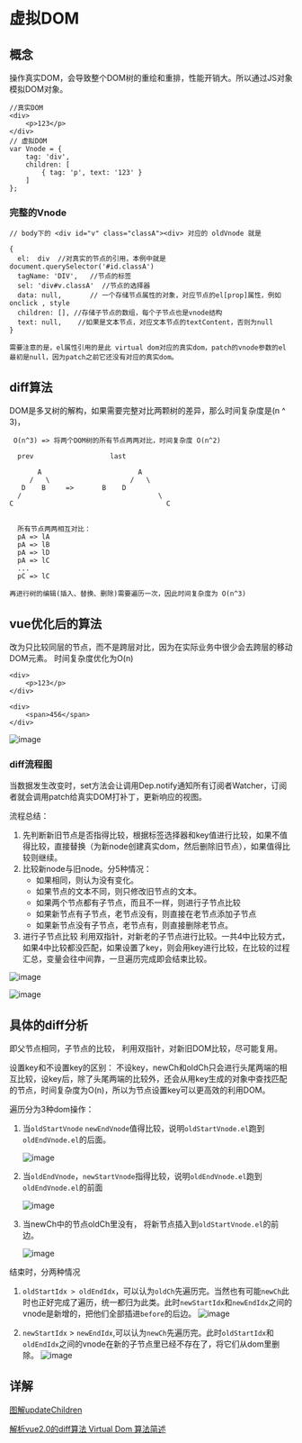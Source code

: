 # 虚拟DOM
## 概念
操作真实DOM，会导致整个DOM树的重绘和重排，性能开销大。所以通过JS对象模拟DOM对象。


```
//真实DOM
<div>
    <p>123</p>
</div>
// 虚拟DOM
var Vnode = {
    tag: 'div',
    children: [
        { tag: 'p', text: '123' }
    ]
};
```

### 完整的Vnode
```
// body下的 <div id="v" class="classA"><div> 对应的 oldVnode 就是

{
  el:  div  //对真实的节点的引用，本例中就是document.querySelector('#id.classA')
  tagName: 'DIV',   //节点的标签
  sel: 'div#v.classA'  //节点的选择器
  data: null,       // 一个存储节点属性的对象，对应节点的el[prop]属性，例如onclick , style
  children: [], //存储子节点的数组，每个子节点也是vnode结构
  text: null,    //如果是文本节点，对应文本节点的textContent，否则为null
}

需要注意的是，el属性引用的是此 virtual dom对应的真实dom，patch的vnode参数的el最初是null，因为patch之前它还没有对应的真实dom。
```

## diff算法
DOM是多叉树的解构，如果需要完整对比两颗树的差异，那么时间复杂度是(n ^ 3)，
```
 O(n^3) => 将两个DOM树的所有节点两两对比，时间复杂度 O(n^2)

  prev                   last   

       A                        A
     /   \                    /   \
   D    B     =>       B    D
  /                                  \
C                                      C


  所有节点两两相互对比：
  pA => lA
  pA => lB
  pA => lD
  pA => lC
  ...
  pC => lC

再进行树的编辑(插入、替换、删除)需要遍历一次，因此时间复杂度为 O(n^3)
```


## vue优化后的算法
改为只比较同层的节点，而不是跨层对比，因为在实际业务中很少会去跨层的移动DOM元素。
时间复杂度优化为O(n)
```
<div>
    <p>123</p>
</div>

<div>
    <span>456</span>
</div>
```
![image](https://user-gold-cdn.xitu.io/2018/5/19/163776ba7bda2d47?imageView2/0/w/1280/h/960/format/webp/ignore-error/1)

### diff流程图
当数据发生改变时，set方法会让调用Dep.notify通知所有订阅者Watcher，订阅者就会调用patch给真实DOM打补丁，更新响应的视图。

流程总结：
1. 先判断新旧节点是否指得比较，根据标签选择器和key值进行比较，如果不值得比较，直接替换（为新node创建真实dom，然后删除旧节点），如果值得比较则继续。
2. 比较新node与旧node。分5种情况：
    - 如果相同，则认为没有变化。
    - 如果节点的文本不同，则只修改旧节点的文本。
    - 如果两个节点都有子节点，而且不一样，则进行子节点比较
    - 如果新节点有子节点，老节点没有，则直接在老节点添加子节点
    - 如果新节点没有子节点，老节点有，则直接删除老节点。
3. 进行子节点比较
    利用双指针，对新老的子节点进行比较。一共4中比较方式，如果4中比较都没匹配，如果设置了key，则会用key进行比较，在比较的过程汇总，变量会往中间靠，一旦遍历完成即会结束比较。
    
![image](https://github.com/aooy/blog/blob/master/images/issues-2/diff2.png?raw=true)



![image](https://user-gold-cdn.xitu.io/2018/5/19/163777930be304eb?imageView2/0/w/1280/h/960/format/webp/ignore-error/1)



## 具体的diff分析
即父节点相同，子节点的比较，
利用双指针，对新旧DOM比较，尽可能复用。

设置key和不设置key的区别：
不设key，newCh和oldCh只会进行头尾两端的相互比较，设key后，除了头尾两端的比较外，还会从用key生成的对象中查找匹配的节点，时间复杂度为O(n)，所以为节点设置key可以更高效的利用DOM。

遍历分为3种dom操作：
1. 当`oldStartVnode` `newEndVnode`值得比较，说明`oldStartVnode.el`跑到`oldEndVnode.el`的后面。

    ![image](https://github.com/aooy/blog/blob/master/images/issues-2/diff3.png?raw=true)

2. 当`oldEndVnode`，`newStartVnode`指得比较，说明`oldEndVnode.el`跑到`oldEndVnode.el`的前面

    ![image](https://github.com/aooy/blog/blob/master/images/issues-2/diff4.png?raw=true)

3. 当newCh中的节点oldCh里没有， 将新节点插入到`oldStartVnode.el`的前边。
    
    ![image](https://github.com/aooy/blog/blob/master/images/issues-2/diff5.png?raw=true)

结束时，分两种情况
1. `oldStartIdx > oldEndIdx`，可以认为`oldCh`先遍历完。当然也有可能`newCh`此时也正好完成了遍历，统一都归为此类。此时`newStartIdx`和`newEndIdx`之间的vnode是新增的，把他们全部插进`before`的后边。
    ![image](https://github.com/aooy/blog/blob/master/images/issues-2/diff6.png?raw=true)

2. `newStartIdx` > `newEndIdx`,可以认为`newCh`先遍历完。此时`oldStartIdx`和`oldEndIdx`之间的vnode在新的子节点里已经不存在了，将它们从dom里删除。
    ![image](https://github.com/aooy/blog/blob/master/images/issues-2/diff7.png?raw=true)


## 详解
[图解updateChildren](https://juejin.im/post/5affd01551882542c83301da#heading-9)

[解析vue2.0的diff算法
](https://github.com/aooy/blog/issues/2)
[Virtual Dom 算法简述](http://caibaojian.com/interview-map/frontend/framework.html#virtual-dom-%E7%AE%97%E6%B3%95%E7%AE%80%E8%BF%B0)